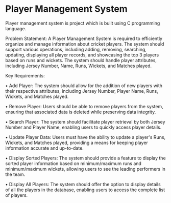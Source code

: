 # Player Management System
Player management system is project which is built using C programming language. 

Problem Statement: 
A Player Management System is required to efficiently organize and manage 
information about cricket players. The system should support various 
operations, including adding, removing, searching, updating, displaying all 
player records, and showcasing the top 3 players based on runs and wickets. 
The system should handle player attributes, including Jersey Number, Name, 
Runs, Wickets, and Matches played.

Key Requirements: 

• Add Player: The system should allow for the addition of new players 
with their respective attributes, including Jersey Number, Player Name, 
Runs, Wickets, and Matches played. 

• Remove Player: Users should be able to remove players from the 
system, ensuring that associated data is deleted while preserving data 
integrity. 

• Search Player: The system should facilitate player retrieval by both 
Jersey Number and Player Name, enabling users to quickly access 
player details. 

• Update Player Data: Users must have the ability to update a player's 
Runs, Wickets, and Matches played, providing a means for keeping 
player information accurate and up-to-date. 

• Display Sorted Players: The system should provide a feature to display 
the sorted player information based on minimum/maximum runs and 
minimum/maximum wickets, allowing users to see the leading 
performers in the team. 

• Display All Players: The system should offer the option to display 
details of all the players in the database, enabling users to access the 
complete list of players.
